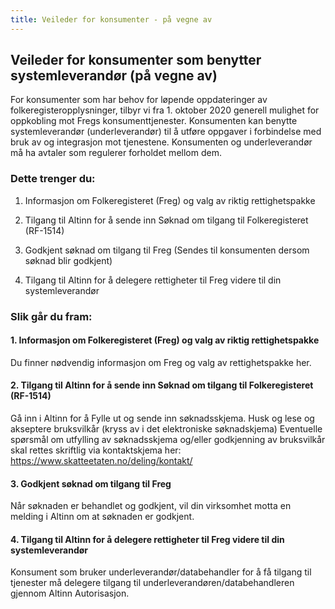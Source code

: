 ```yaml
---
title: Veileder for konsumenter - på vegne av
---
```


## Veileder for konsumenter som benytter systemleverandør (på vegne av) 

For konsumenter som har behov for løpende oppdateringer av folkeregisteropplysninger, tilbyr vi fra 1. oktober 2020 generell mulighet for oppkobling mot Fregs konsumenttjenester. Konsumenten kan benytte systemleverandør (underleverandør) til å utføre oppgaver i forbindelse med bruk av og integrasjon mot tjenestene. Konsumenten og underleverandør må ha avtaler som regulerer forholdet mellom dem.

### Dette trenger du:

1.	Informasjon om Folkeregisteret (Freg) og valg av riktig rettighetspakke   

2.	Tilgang til Altinn for å sende inn Søknad om tilgang til Folkeregisteret (RF-1514)

3.	Godkjent søknad om tilgang til Freg (Sendes til konsumenten dersom søknad blir godkjent)

4.	Tilgang til Altinn for å delegere rettigheter til Freg videre til din systemleverandør 

### Slik går du fram:

#### 1.	Informasjon om Folkeregisteret (Freg) og valg av riktig rettighetspakke 
Du finner nødvendig informasjon om Freg og valg av rettighetspakke her.  

#### 2.	Tilgang til Altinn for å sende inn Søknad om tilgang til Folkeregisteret (RF-1514)
Gå inn i Altinn for å Fylle ut og sende inn søknadsskjema. Husk og lese og akseptere bruksvilkår (kryss av i det elektroniske søknadskjema)
Eventuelle spørsmål om utfylling av søknadsskjema og/eller godkjenning av bruksvilkår skal rettes skriftlig via kontaktskjema her: https://www.skatteetaten.no/deling/kontakt/

#### 3.	Godkjent søknad om tilgang til Freg 
Når søknaden er behandlet og godkjent, vil din virksomhet motta en melding i Altinn om at søknaden er godkjent.

#### 4.	Tilgang til Altinn for å delegere rettigheter til Freg videre til din systemleverandør
Konsument som bruker underleverandør/databehandler for å få tilgang til tjenester må delegere tilgang til underleverandøren/databehandleren gjennom Altinn Autorisasjon. 

 
